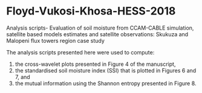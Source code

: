 # Floyd-Vukosi-Khosa-HESS-2018
Analysis scripts- Evaluation of soil moisture from CCAM-CABLE simulation, satellite based models estimates and satellite observations:  Skukuza and Malopeni flux towers region case study

The analysis scripts presented here were used to compute: 
  1) the cross-wavelet plots presented in Figure 4 of the manuscript,
  2) the standardised soil moisture index (SSI) that is plotted in Figures 6 and 7, and 
  3) the mutual information using the Shannon entropy presented in Figure 8.
